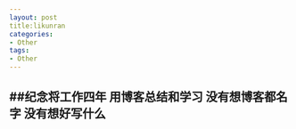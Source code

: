 ```yaml
---
layout: post
title:likunran
categories:
- Other
tags:
- Other
---
```



##纪念将工作四年 用博客总结和学习
没有想博客都名字 没有想好写什么
----
